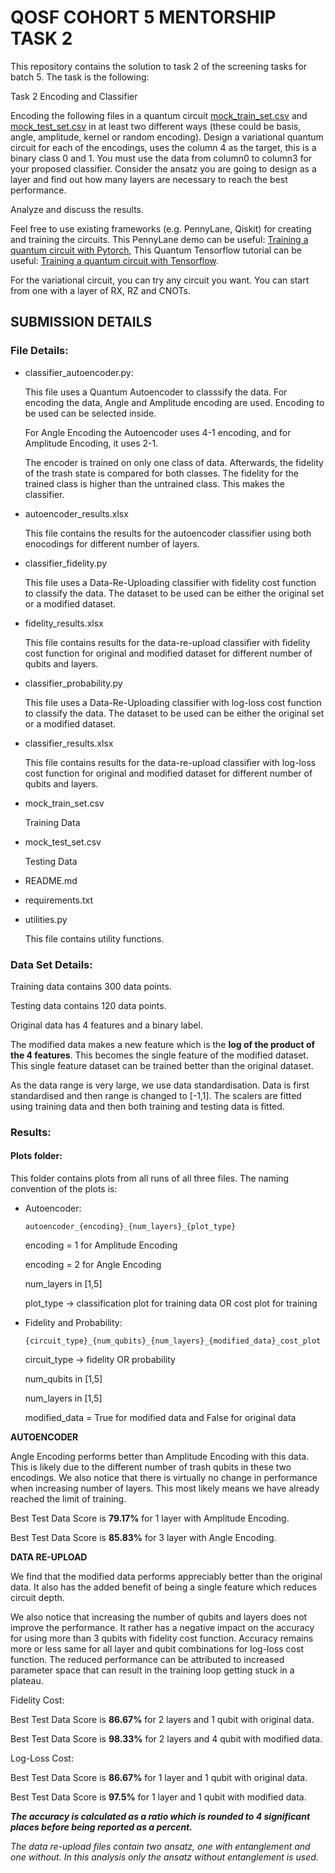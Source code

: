 # QOSF COHORT 5 MENTORSHIP TASK 2

This repository contains the solution to task 2 of the screening tasks for batch 5. The task is the following:

Task 2 Encoding and Classifier

Encoding the following files in a quantum
circuit [mock_train_set.csv](https://drive.google.com/file/d/1PIcC1mJ_xi4u1-2gxyoStg2Rg_joSBIB/view?usp=sharing)
and [mock_test_set.csv](https://drive.google.com/file/d/1aapYE69pTeNHZ6u-qKAoLfd1HWZVWPlB/view?usp=sharing) in at least
two different ways (these could be basis, angle, amplitude, kernel or random encoding). Design a variational quantum
circuit for each of the encodings, uses the column 4 as the target, this is a binary class 0 and 1. You must use the
data from column0 to column3 for your proposed classifier. Consider the ansatz you are going to design as a layer and
find out how many layers are necessary to reach the best performance.

Analyze and discuss the results.

Feel free to use existing frameworks (e.g. PennyLane, Qiskit) for creating and training the circuits. This PennyLane
demo can be
useful: [Training a quantum circuit with Pytorch](https://pennylane.ai/qml/demos/tutorial_state_preparation.html), This
Quantum Tensorflow tutorial can be
useful: [Training a quantum circuit with Tensorflow](https://www.tensorflow.org/quantum/tutorials/mnist).

For the variational circuit, you can try any circuit you want. You can start from one with a layer of RX, RZ and CNOTs.

## SUBMISSION DETAILS

### File Details:

* classifier_autoencoder.py:

  This file uses a Quantum Autoencoder to classsify the data. For encoding the data, Angle and Amplitude encoding are
  used. Encoding to be used can be selected inside.

  For Angle Encoding the Autoencoder uses 4-1 encoding, and for Amplitude Encoding, it uses 2-1.

  The encoder is trained on only one class of data. Afterwards, the fidelity of the trash state is compared for both
  classes. The fidelity for the trained class is higher than the untrained class. This makes the classifier.
* autoencoder_results.xlsx

  This file contains the results for the autoencoder classifier using both enocodings for different number of layers.
* classifier_fidelity.py

  This file uses a Data-Re-Uploading classifier with fidelity cost function to classify the data. The dataset to be used
  can be either the original set or a modified dataset.
* fidelity_results.xlsx

  This file contains results for the data-re-upload classifier with fidelity cost function for original and modified
  dataset for different number of qubits and layers.
* classifier_probability.py

  This file uses a Data-Re-Uploading classifier with log-loss cost function to classify the data. The dataset to be used
  can be either the original set or a modified dataset.
* classifier_results.xlsx

  This file contains results for the data-re-upload classifier with log-loss cost function for original and modified
  dataset for different number of qubits and layers.
* mock_train_set.csv

  Training Data
* mock_test_set.csv

  Testing Data
* README.md
* requirements.txt
* utilities.py

  This file contains utility functions.

### Data Set Details:

Training data contains 300 data points.

Testing data contains 120 data points.

Original data has 4 features and a binary label.

The modified data makes a new feature which is the **log of the product of the 4 features**. This becomes the single
feature of the modified dataset. This single feature dataset can be trained better than the original dataset.

As the data range is very large, we use data standardisation. Data is first standardised and then range is changed
to [-1,1]. The scalers are fitted using training data and then both training and testing data is fitted.

### Results:

#### Plots folder:

This folder contains plots from all runs of all three files. The naming convention of the plots is:

* Autoencoder:

  `autoencoder_{encoding}_{num_layers}_{plot_type}`

  encoding = 1 for Amplitude Encoding

  encoding = 2 for Angle Encoding

  num_layers in [1,5]

  plot_type -> classification plot for training data OR cost plot for training

* Fidelity and Probability:

  `{circuit_type}_{num_qubits}_{num_layers}_{modified_data}_cost_plot`

  circuit_type -> fidelity OR probability

  num_qubits in [1,5]

  num_layers in [1,5]

  modified_data = True for modified data and False for original data

**AUTOENCODER**

Angle Encoding performs better than Amplitude Encoding with this data. This is likely due to the different number of
trash qubits in these two encodings. We also notice that there is virtually no change in performance when increasing
number of layers. This most likely means we have already reached the limit of training.

Best Test Data Score is **79.17%** for 1 layer with Amplitude Encoding.

Best Test Data Score is **85.83%** for 3 layer with Angle Encoding.

**DATA RE-UPLOAD**

We find that the modified data performs appreciably better than the original data. It also has the added benefit of
being a single feature which reduces circuit depth.

We also notice that increasing the number of qubits and layers does not improve the performance. It rather has a
negative impact on the accuracy for using more than 3 qubits with fidelity cost function. Accuracy remains more or less
same for all layer and qubit combinations for log-loss cost function. The reduced performance can be attributed to
increased parameter space that can result in the training loop getting stuck in a plateau.

Fidelity Cost:

Best Test Data Score is **86.67%** for 2 layers and 1 qubit with original data.

Best Test Data Score is **98.33%** for 2 layers and 4 qubit with modified data.

Log-Loss Cost:

Best Test Data Score is **86.67%** for 1 layer and 1 qubit with original data.

Best Test Data Score is **97.5%** for 1 layer and 1 qubit with modified data.

_**The accuracy is calculated as a ratio which is rounded to 4 significant places before being reported as a percent.**_

_The data re-upload files contain two ansatz, one with entanglement and one without. In this analysis only the ansatz
without entanglement is used._